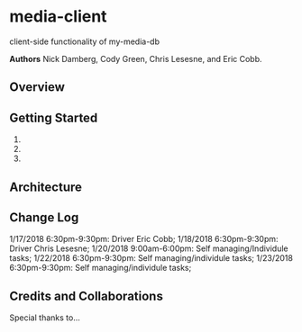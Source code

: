 # media-client
client-side functionality of my-media-db


**Authors** 
Nick Damberg, Cody Green, Chris Lesesne, and Eric Cobb.

## Overview


## Getting Started
1.
2.
3.

## Architecture

## Change Log
1/17/2018 6:30pm-9:30pm: Driver Eric Cobb;
1/18/2018 6:30pm-9:30pm: Driver Chris Lesesne;
1/20/2018 9:00am-6:00pm: Self managing/Individule tasks;
1/22/2018 6:30pm-9:30pm: Self managing/individule tasks;
1/23/2018 6:30pm-9:30pm: Self managing/individule tasks;

## Credits and Collaborations
Special thanks to...